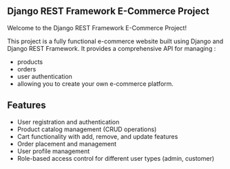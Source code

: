 ## Django REST Framework E-Commerce Project
Welcome to the Django REST Framework E-Commerce Project!


This project is a fully functional e-commerce website built using Django and Django REST Framework. 
It provides a comprehensive API for managing :
- products 
- orders
- user authentication
- allowing you to create your own e-commerce platform.

## Features
-  User registration and authentication 
-  Product catalog management (CRUD operations)
-  Cart functionality with add, remove, and update features
-  Order placement and management
-  User profile management
-  Role-based access control for different user types (admin, customer)
